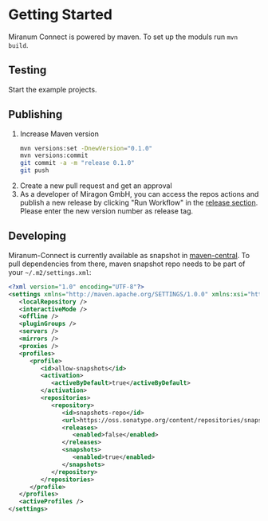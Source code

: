 # Getting Started

Miranum Connect is powered by maven. To set up the moduls run `mvn build`.

## Testing

Start the example projects.

## Publishing

1. Increase Maven version
    ``` bash
   mvn versions:set -DnewVersion="0.1.0"
   mvn versions:commit
   git commit -a -m "release 0.1.0"
   git push
   ```
2. Create a new pull request and get an approval
3. As a developer of Miragon GmbH, you can access the repos actions and publish a new release by clicking "Run Workflow" in the [release section](https://github.com/FlowSquad/miranum/actions/workflows/release.yaml). Please enter the new version number as release tag.

## Developing

Miranum-Connect is currently available as snapshot in [maven-central](https://s01.oss.sonatype.org/content/repositories/snapshots/io/miragon/miranum/).
To pull dependencies from there, maven snapshot repo needs to be part of your `~/.m2/settings.xml`:

``` xml
<?xml version="1.0" encoding="UTF-8"?>
<settings xmlns="http://maven.apache.org/SETTINGS/1.0.0" xmlns:xsi="http://www.w3.org/2001/XMLSchema-instance" xsi:schemaLocation="http://maven.apache.org/SETTINGS/1.0.0 https://maven.apache.org/xsd/settings-1.0.0.xsd">
   <localRepository />
   <interactiveMode />
   <offline />
   <pluginGroups />
   <servers />
   <mirrors />
   <proxies />
   <profiles>
      <profile>
         <id>allow-snapshots</id>
         <activation>
            <activeByDefault>true</activeByDefault>
         </activation>
         <repositories>
            <repository>
               <id>snapshots-repo</id>
               <url>https://oss.sonatype.org/content/repositories/snapshots</url>
               <releases>
                  <enabled>false</enabled>
               </releases>
               <snapshots>
                  <enabled>true</enabled>
               </snapshots>
            </repository>
         </repositories>
      </profile>
   </profiles>
   <activeProfiles />
</settings>
```
